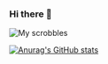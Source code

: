 ### Hi there 👋
![My scrobbles](https://lastfm-recently-played.vercel.app/api?user=Akasiek)


[![Anurag's GitHub stats](https://github-readme-stats.vercel.app/api?username=Akasiek&show_icons=true&theme=shades-of-purple&hide_border=true)](https://github.com/anuraghazra/github-readme-stats)
<!--
**Akasiek/Akasiek** is a ✨ _special_ ✨ repository because its `README.md` (this file) appears on your GitHub profile.

Here are some ideas to get you started:

- 🔭 I’m currently working on ...
- 🌱 I’m currently learning ...
- 👯 I’m looking to collaborate on ...
- 🤔 I’m looking for help with ...
- 💬 Ask me about ...
- 📫 How to reach me: ...
- 😄 Pronouns: ...
- ⚡ Fun fact: ...
-->

